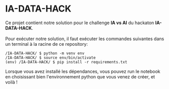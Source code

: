 # IA-DATA-HACK

Ce projet contient notre solution pour le challenge **IA vs AI** du hackaton **IA-DATA-HACK**.<br><br>
Pour exécuter notre solution, il faut exécuter les commandes suivantes dans un terminal à la racine de ce repository:

```shell
/IA-DATA-HACK/ $ python -m venv env
/IA-DATA-HACK/ $ source env/bin/activate
(env) /IA-DATA-HACK/ $ pip install -r requirements.txt
```

Lorsque vous avez installé les dépendances, vous pouvez run le notebook en choisissant bien l'environnement python que vous venez de créer, et voilà !
